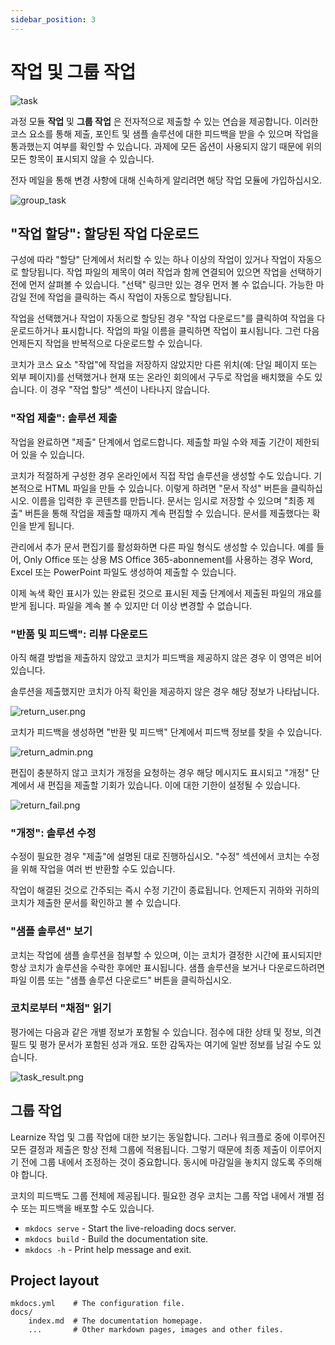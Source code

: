 ```yaml
---
sidebar_position: 3
---
```


# 작업 및 그룹 작업

![task](/img/courses/task.png)

과정 모듈 **작업** 및 **그룹 작업** 은 전자적으로 제출할 수 있는 연습을 제공합니다. 이러한 코스 요소를 통해 제출, 포인트 및 샘플 솔루션에 대한 피드백을 받을 수 있으며 작업을 통과했는지 여부를 확인할 수 있습니다. 과제에 모든 옵션이 사용되지 않기 때문에 위의 모든 항목이 표시되지 않을 수 있습니다.

전자 메일을 통해 변경 사항에 대해 신속하게 알리려면 해당 작업 모듈에 가입하십시오.

![group_task](/img/courses/group_task.png)

## "작업 할당": 할당된 작업 다운로드

구성에 따라 "할당" 단계에서 처리할 수 있는 하나 이상의 작업이 있거나 작업이 자동으로 할당됩니다. 작업 파일의 제목이 여러 작업과 함께 연결되어 있으면 작업을 선택하기 전에 먼저 살펴볼 수 있습니다. "선택" 링크만 있는 경우 먼저 볼 수 없습니다. 가능한 마감일 전에 작업을 클릭하는 즉시 작업이 자동으로 할당됩니다.

작업을 선택했거나 작업이 자동으로 할당된 경우 "작업 다운로드"를 클릭하여 작업을 다운로드하거나 표시합니다. 작업의 파일 이름을 클릭하면 작업이 표시됩니다. 그런 다음 언제든지 작업을 반복적으로 다운로드할 수 있습니다.

코치가 코스 요소 "작업"에 작업을 저장하지 않았지만 다른 위치(예: 단일 페이지 또는 외부 페이지)를 선택했거나 현재 또는 온라인 회의에서 구두로 작업을 배치했을 수도 있습니다. 이 경우 "작업 할당" 섹션이 나타나지 않습니다.

### "작업 제출": 솔루션 제출

작업을 완료하면 "제출" 단계에서 업로드합니다. 제출할 파일 수와 제출 기간이 제한되어 있을 수 있습니다.

코치가 적절하게 구성한 경우 온라인에서 직접 작업 솔루션을 생성할 수도 있습니다. 기본적으로 HTML 파일을 만들 수 있습니다. 이렇게 하려면 "문서 작성" 버튼을 클릭하십시오. 이름을 입력한 후 콘텐츠를 만듭니다. 문서는 임시로 저장할 수 있으며 "최종 제출" 버튼을 통해 작업을 제출할 때까지 계속 편집할 수 있습니다. 문서를 제출했다는 확인을 받게 됩니다.

관리에서 추가 문서 편집기를 활성화하면 다른 파일 형식도 생성할 수 있습니다. 예를 들어, Only Office 또는 상용 MS Office 365-abonnement를 사용하는 경우 Word, Excel 또는 PowerPoint 파일도 생성하여 제출할 수 있습니다.

이제 녹색 확인 표시가 있는 완료된 것으로 표시된 제출 단계에서 제출된 파일의 개요를 받게 됩니다. 파일을 계속 볼 수 있지만 더 이상 변경할 수 없습니다.

### "반품 및 피드백": 리뷰 다운로드

아직 해결 방법을 제출하지 않았고 코치가 피드백을 제공하지 않은 경우 이 영역은 비어 있습니다.

솔루션을 제출했지만 코치가 아직 확인을 제공하지 않은 경우 해당 정보가 나타납니다.

![return_user.png](/img/courses/return_user.png)

코치가 피드백을 생성하면 "반환 및 피드백" 단계에서 피드백 정보를 찾을 수 있습니다.

![return_admin.png](/img/courses/return_admin.png)

편집이 충분하지 않고 코치가 개정을 요청하는 경우 해당 메시지도 표시되고 "개정" 단계에서 새 편집을 제출할 기회가 있습니다. 이에 대한 기한이 설정될 수 있습니다.

![return_fail.png](/img/courses/return_fail.png)

### "개정": 솔루션 수정

수정이 필요한 경우 "제출"에 설명된 대로 진행하십시오. "수정" 섹션에서 코치는 수정을 위해 작업을 여러 번 반환할 수도 있습니다.

작업이 해결된 것으로 간주되는 즉시 수정 기간이 종료됩니다. 언제든지 귀하와 귀하의 코치가 제출한 문서를 확인하고 볼 수 있습니다.

### "샘플 솔루션" 보기

코치는 작업에 샘플 솔루션을 첨부할 수 있으며, 이는 코치가 결정한 시간에 표시되지만 항상 코치가 솔루션을 수락한 후에만 표시됩니다. 샘플 솔루션을 보거나 다운로드하려면 파일 이름 또는 "샘플 솔루션 다운로드" 버튼을 클릭하십시오.

### 코치로부터 "채점" 읽기

평가에는 다음과 같은 개별 정보가 포함될 수 있습니다. 점수에 대한 상태 및 정보, 의견 필드 및 평가 문서가 포함된 성과 개요. 또한 감독자는 여기에 일반 정보를 남길 수도 있습니다.

![task_result.png](/img/courses/task_result.png)

## 그룹 작업

Learnize 작업 및 그룹 작업에 대한 보기는 동일합니다. 그러나 워크플로 중에 이루어진 모든 결정과 제출은 항상 전체 그룹에 적용됩니다. 그렇기 때문에 최종 제출이 이루어지기 전에 그룹 내에서 조정하는 것이 중요합니다. 동시에 마감일을 놓치지 않도록 주의해야 합니다.

코치의 피드백도 그룹 전체에 제공됩니다. 필요한 경우 코치는 그룹 작업 내에서 개별 점수 또는 피드백을 배포할 수도 있습니다.
* `mkdocs serve` - Start the live-reloading docs server.
* `mkdocs build` - Build the documentation site.
* `mkdocs -h` - Print help message and exit.

## Project layout

    mkdocs.yml    # The configuration file.
    docs/
        index.md  # The documentation homepage.
        ...       # Other markdown pages, images and other files.
